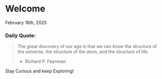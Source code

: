 # Welcome

February 16th, 2025

### Daily Quote:
> The great discovery of our age is that we can know the structure of the universe, the structure of the atom, and the structure of life.
> 	- Richard P. Feynman

Stay Curious and keep Exploring!
